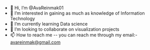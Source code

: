- 👋 Hi, I’m @AvaReinmak01
- 👀 I’m interested in gaining as much as knowledge of Information Technology  
- 🌱 I’m currently learning Data science
- 💞️ I’m looking to collaborate on visualization projects
- 📫 How to reach me -- you can reach me through my email:- avareinmak@gmail.com

<!---
AvaReinmak01/AvaReinmak01 is a ✨ special ✨ repository because its `README.md` (this file) appears on your GitHub profile.
You can click the Preview link to take a look at your changes.
--->
